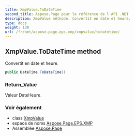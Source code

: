 ```yaml
---
title: XmpValue.ToDateTime
second_title: Aspose.Page pour la référence de l'API .NET
description: XmpValue méthode. Convertit en date et heure.
type: docs
weight: 130
url: /fr/net/aspose.page.eps.xmp/xmpvalue/todatetime/
---
```

## XmpValue.ToDateTime method

Convertit en date et heure.

```csharp
public DateTime ToDateTime()
```

### Return_Value

Valeur DateHeure.

### Voir également

* class [XmpValue](../)
* espace de noms [Aspose.Page.EPS.XMP](../../xmpvalue/)
* Assemblée [Aspose.Page](../../../)


